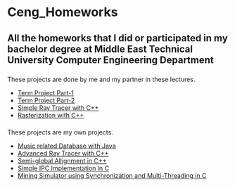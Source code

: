 # Ceng_Homeworks

## All the homeworks that I did or participated in my bachelor degree at Middle East Technical University Computer Engineering Department

### 
These projects are done by me and my partner in these lectures. 
* [Term Project Part-1](https://github.com/kamaryos/Ceng_Homeworks/tree/master/TP_Part1_02)
* [Term Project Part-2](https://github.com/kamaryos/Ceng_Homeworks/tree/master/TP_part2_02)
* [Simple Ray Tracer with C++](https://github.com/kamaryos/Ceng_Homeworks/tree/master/raytracer)
* [Rasterization with C++](https://github.com/kamaryos/Ceng_Homeworks/tree/master/rasterizer)

###
These projects are my own projects.
* [Music related Database with Java](https://github.com/kamaryos/Ceng_Homeworks/tree/master/musicdb)
* [Advanced Ray Tracer with C++](https://github.com/kamaryos/Ceng_Homeworks/tree/master/Ceng795/Raytracer)
* [Semi-global Allignment in C++](https://github.com/kamaryos/Ceng_Homeworks/tree/master/Ceng465/Hw-1)
* [Simple IPC Implementation in C](https://github.com/kamaryos/Ceng_Homeworks/tree/master/334)
* [Mining Simulator using Synchronization and Multi-Threading in C](https://github.com/kamaryos/Ceng_Homeworks/tree/master/Mining_Simulator/source)


